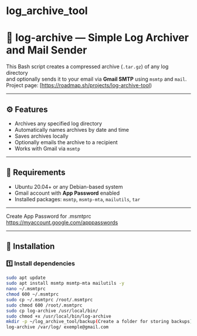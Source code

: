 # log_archive_tool

# 🧾 log-archive — Simple Log Archiver and Mail Sender

This Bash script creates a compressed archive (`.tar.gz`) of any log directory  
and optionally sends it to your email via **Gmail SMTP** using `msmtp` and `mail`.
Project page: [https://roadmap.sh/projects/log-archive-tool)

---

## ⚙️ Features
- Archives any specified log directory  
- Automatically names archives by date and time  
- Saves archives locally  
- Optionally emails the archive to a recipient  
- Works with Gmail via `msmtp`

---

## 🧩 Requirements

- Ubuntu 20.04+ or any Debian-based system  
- Gmail account with **App Password** enabled  
- Installed packages: `msmtp`, `msmtp-mta`, `mailutils`, `tar`

---

Create App Password for .msmtprc
https://myaccount.google.com/apppasswords

---

## 🚀 Installation

### 1️⃣ Install dependencies
```bash
sudo apt update
sudo apt install msmtp msmtp-mta mailutils -y
nano ~/.msmtprc
chmod 600 ~/.msmtprc
sudo cp ~/.msmtprc /root/.msmtprc
sudo chmod 600 /root/.msmtprc
sudo cp log-archive /usr/local/bin/
sudo chmod +x /usr/local/bin/log-archive
mkdir -p ~/log_archive_tool/backup(Create a folder for storing backups)
log-archive /var/log/ exemple@gmail.com



